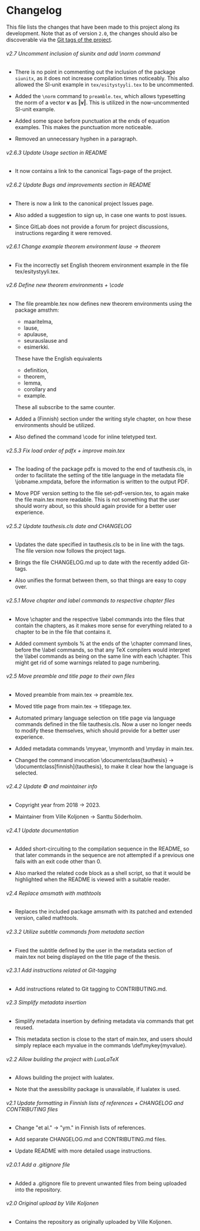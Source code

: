 # Changelog

This file lists the changes that have been made to this project along its
development. Note that as of version `2.0`, the changes should also be
discoverable via the [Git tags of the project][project-tags-page].

[project-tags-page]: https://gitlab.com/tuni-official/thesis-templates/masters-thesis/-/tags

###### v2.7 Uncomment inclusion of siunitx and add \norm command

- There is no point in commenting out the inclusion of the package `siunitx`,
  as it does not increase compilation times noticeably. This also allowed the
  SI-unit example in `tex/esitystyyli.tex` to be uncommented.

- Added the `\norm` command to `preamble.tex`, which allows typesetting the
  norm of a vector 𝐯 as ‖𝐯‖. This is utilized in the now-uncommented SI-unit
  example.

- Added some space before punctuation at the ends of equation examples. This
  makes the punctuation more noticeable.

- Removed an unnecessary hyphen in a paragraph.

###### v2.6.3 Update Usage section in README

- It now contains a link to the canonical Tags-page of the project.

###### v2.6.2 Update Bugs and improvements section in README

- There is now a link to the canonical project Issues page.

- Also added a suggestion to sign up, in case one wants to post issues.

- Since GitLab does not provide a forum for project discussions, instructions
  regarding it were removed.

###### v2.6.1 Change example theorem environment lause → theorem

- Fix the incorrectly set English theorem environment example in the file tex/esitystyyli.tex.

###### v2.6 Define new theorem environments + \code

- The file preamble.tex now defines new theorem environments using the package
  amsthm:

  - maaritelma,
  - lause,
  - apulause,
  - seurauslause and
  - esimerkki.

  These have the English equivalents

  - definition,
  - theorem,
  - lemma,
  - corollary and
  - example.

  These all subscribe to the same counter.

- Added a (Finnish) section under the writing style chapter, on how these
  environments should be utilized.

- Also defined the command \code for inline teletyped text.

###### v2.5.3 Fix load order of pdfx + improve main.tex

- The loading of the package pdfx is moved to the end of tauthesis.cls, in
  order to facilitate the setting of the title language in the metadata file
  \jobname.xmpdata, before the information is written to the output PDF.

- Move PDF version setting to the file set-pdf-version.tex, to again make the
  file main.tex more readable. This is not something that the user should
  worry about, so this should again provide for a better user experience.

###### v2.5.2 Update tauthesis.cls date and CHANGELOG

- Updates the date specified in tauthesis.cls to be in line with the tags. The
  file version now follows the project tags.

- Brings the file CHANGELOG.md up to date with the recently added Git-tags.

- Also unifies the format between them, so that things are easy to copy over.

###### v2.5.1 Move chapter and label commands to respective chapter files

- Move \chapter and the respective \label commands into the files that contain
  the chapters, as it makes more sense for everything related to a chapter to
  be in the file that contains it.

- Added comment symbols % at the ends of the \chapter command lines, before
  the \label commands, so that any TeΧ compilers would interpret the \label
  commands as being on the same line with each \chapter. This might get rid of
  some warnings related to page numbering.

###### v2.5 Move preamble and title page to their own files

- Moved preamble from main.tex → preamble.tex.

- Moved title page from main.tex → titlepage.tex.

- Automated primary language selection on title page via language commands
  defined in the file tauthesis.cls. Now a user no longer needs to modify
  these themselves, which should provide for a better user experience.

- Added metadata commands \myyear, \mymonth and \myday in main.tex.

- Changed the command invocation \documentclass{tauthesis} →
  \documentclass[finnish]{tauthesis}, to make it clear how the language is
  selected.

###### v2.4.2 Update © and maintainer info

- Copyright year from 2018 → 2023.

- Maintainer from Ville Koljonen → Santtu Söderholm.

###### v2.4.1 Update documentation

- Added short-circuiting to the compilation sequence in the README, so that
  later commands in the sequence are not attempted if a previous one fails
  with an exit code other than 0.

- Also marked the related code block as a shell script, so that it would be
  highlighted when the README is viewed with a suitable reader.

###### v2.4 Replace amsmath with mathtools

- Replaces the included package amsmath with its patched and extended version,
  called mathtools.

###### v2.3.2 Utilize subtitle commands from metadata section

- Fixed the subtitle defined by the user in the metadata section of main.tex
  not being displayed on the title page of the thesis.

###### v2.3.1 Add instructions related ot Git-tagging

- Add instructions related to Git tagging to CONTRIBUTING.md.

###### v2.3 Simplify metadata insertion

- Simplify metadata insertion by defining metadata via commands that get
  reused.

- This metadata section is close to the start of main.tex, and users should
  simply replace each myvalue in the commands \def\mykey{myvalue}.

###### v2.2 Allow building the project with LuaLaTeX

- Allows building the project with lualatex.

- Note that the axessibility package is unavailable, if lualatex is used.

###### v2.1 Update formatting in Finnish lists of references + CHANGELOG and CONTRIBUTING files

- Change "et al." → "ym." in Finnish lists of references.

- Add separate CHANGELOG.md and CONTRIBUTING.md files.

- Update README with more detailed usage instructions.

###### v2.0.1 Add a .gitignore file

- Added a .gitignore file to prevent unwanted files from being uploaded into the repository.

###### v2.0 Original upload by Ville Koljonen

- Contains the repository as originally uploaded by Ville Koljonen.
